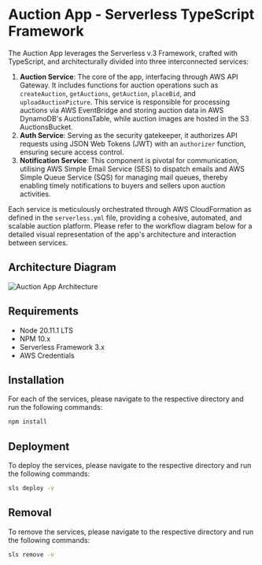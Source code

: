 # Auction App - Serverless TypeScript Framework
The Auction App leverages the Serverless v.3 Framework, crafted with TypeScript, and architecturally divided into three interconnected services:

1. **Auction Service**: The core of the app, interfacing through AWS API Gateway. It includes functions for auction operations such as `createAuction`, `getAuctions`, `getAuction`, `placeBid`, and `uploadAuctionPicture`. This service is responsible for processing auctions via AWS EventBridge and storing auction data in AWS DynamoDB's AuctionsTable, while auction images are hosted in the S3 AuctionsBucket.
2. **Auth Service**: Serving as the security gatekeeper, it authorizes API requests using JSON Web Tokens (JWT) with an `authorizer` function, ensuring secure access control.
3. **Notification Service**: This component is pivotal for communication, utilising AWS Simple Email Service (SES) to dispatch emails and AWS Simple Queue Service (SQS) for managing mail queues, thereby enabling timely notifications to buyers and sellers upon auction activities.

Each service is meticulously orchestrated through AWS CloudFormation as defined in the `serverless.yml` file, providing a cohesive, automated, and scalable auction platform.
Please refer to the workflow diagram below for a detailed visual representation of the app's architecture and interaction between services.

## Architecture Diagram
![Auction App Architecture](https://pytech-assets.s3.ap-southeast-2.amazonaws.com/serverless.png)

## Requirements
- Node 20.11.1 LTS
- NPM 10.x
- Serverless Framework 3.x
- AWS Credentials

## Installation
For each of the services, please navigate to the respective directory and run the following commands:
```bash
npm install
```

## Deployment
To deploy the services, please navigate to the respective directory and run the following commands:
```bash
sls deploy -v
```

## Removal
To remove the services, please navigate to the respective directory and run the following commands:
```bash
sls remove -v
```
